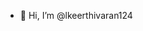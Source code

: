 - 👋 Hi, I’m @lkeerthivaran124


<!---
lkeerthivaran124/lkeerthivaran124 is a ✨ special ✨ repository because its `README.md` (this file) appears on your GitHub profile.
You can click the Preview link to take a look at your changes.
--->

